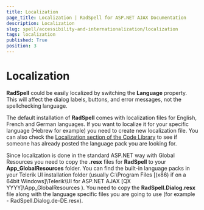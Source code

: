 ```yaml
---
title: Localization
page_title: Localization | RadSpell for ASP.NET AJAX Documentation
description: Localization
slug: spell/accessibility-and-internationalization/localization
tags: localization
published: True
position: 3
---
```


# Localization

**RadSpell** could be easily localized by switching the **Language** property. This will affect the dialog labels, buttons, and error messages, not the spellchecking language.

The default installation of **RadSpell** comes with localization files for English, French and German languages. If you want to localize it for your specific language (Hebrew for example) you need to create new localization file. You can also check the [Localization section of the Code Library](https://www.telerik.com/community/code-library/aspnet-ajax/localization.aspx) to see if someone has already posted the language pack you are looking for.

Since localization is done in the standard ASP.NET way with Global Resources you need to copy the **.resx** files for **RadSpell** to your **App_GlobalResources** folder. You can find the built-in language packs in your Telerik UI installation folder (usually C:\Program Files [(x86) if on a 64bit Windows]\Telerik\UI for ASP.NET AJAX [QX YYYY]\App_GlobalResources ). You need to copy the **RadSpell.Dialog.resx** file along with the language specific files you are going to use (for example - RadSpell.Dialog.de-DE.resx).
